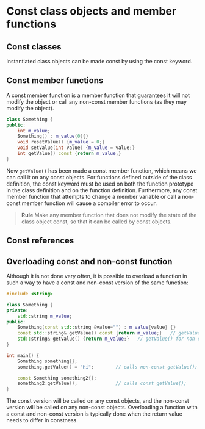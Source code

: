 # Const class objects and member functions
## Const classes
Instantiated class objects can be made const by using the const keyword.
## Const member functions
A const member function is a member function that guarantees it will not modify the object or call any non-const member functions (as they may modify the object).

```cpp
class Something {
public:
	int m_value;
	Something() : m_value(0){}
	void resetValue() {m_value = 0;}
	void setValue(int value) {m_value = value;}
	int getValue() const {return m_value;}
}
```
Now `getValue()` has been made a const member function, which means we can call it on any const objects.
For functions defined outside of the class definition, the const keyword must be used on both the function prototype in the class definition and on the function definition.
Furthermore, any const member function that attempts to change a member variable or call a non-const member function will cause a compiler error to occur.
>**Rule**
>Make any member function that does not modify the state of the class object const, so that it can be called by const objects.

## Const references
## Overloading const and non-const function
Although it is not done very often, it is possible to overload a function in such a way to have a const and non-const version of the same function:

```cpp
#include <string>

class Something {
private:
	std::string m_value;
public:
	Something(const std::string &value="") : m_value{value} {}
	const std::string& getValue() const {return m_value;}	// getValue() for const object
	std::string& getValue() {return m_value;}	// getValue() for non-const objects
}

int main() {
	Something something{};
	something.getValue() = "Hi";		// calls non-const getValue();

	const Something something2{};
	something2.getValue(); 				// calls const getValue();
}
```
The const version will be called on any const objects, and the non-const version will be called on any non-const objects.
Overloading a function with a const and non-const version is typically done when the return value needs to differ in constness. 
